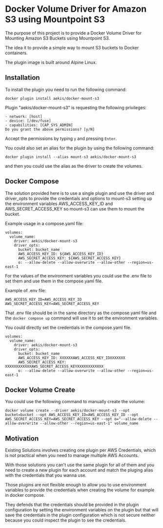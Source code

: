 Docker Volume Driver for Amazon S3 using Mountpoint S3
=============================================

The purpose of this project is to provide a Docker Volume Driver for Mounting Amazon S3 Buckets using Mountpoint S3.  

The idea it to provide a simple way to mount S3 buckets to Docker containers. 

The plugin image is built around Alpine Linux. 

## Installation
To install the plugin you need to run the following command:

    docker plugin install aekis/docker-mount-s3

Plugin "aekis/docker-mount-s3" is requesting the following privileges:

    - network: [host]
    - device: [/dev/fuse]
    - capabilities: [CAP_SYS_ADMIN]
    Do you grant the above permissions? [y/N]

Accept the permissions by typing `y` and pressing `Enter`.

You could also set an alias for the plugin by using the following command:

    docker plugin install --alias mount-s3 aekis/docker-mount-s3 

and then you could use the alias as the driver to create the volumes. 

## Docker Compose
The solution provided here is to use a single plugin and use the driver and driver_opts to provide the credentials and options to mount-s3 setting up the environment variables AWS_ACCESS_KEY_ID and AWS_SECRET_ACCESS_KEY so mount-s3 can use them to mount the bucket.

Example usage in a compose.yaml file:

    volumes:
      volume_name:
        driver: aekis/docker-mount-s3
        driver_opts:
          bucket: bucket_name
          AWS_ACCESS_KEY_ID: ${AWS_ACCESS_KEY_ID}
          AWS_SECRET_ACCESS_KEY: ${AWS_SECRET_ACCESS_KEY}
          o: --allow-delete --allow-overwrite --allow-other --region=us-east-1 
For the values of the environment variables you could use the .env file to set them and use them in the compose.yaml file.

Example of .env file:

    AWS_ACCESS_KEY_ID=AWS_ACCESS_KEY_ID
    AWS_SECRET_ACCESS_KEY=AWS_SECRET_ACCESS_KEY

That .env file should be in the same directory as the compose.yaml file and the `docker compose up` command will use it to set the environment variables.

You could directly set the credentials in the compose.yaml file.

    volumes:
      volume_name:
        driver: aekis/docker-mount-s3
        driver_opts:
          bucket: bucket_name
          AWS_ACCESS_KEY_ID: XXXXXXAWS_ACCESS_KEY_IDXXXXXXX
          AWS_SECRET_ACCESS_KEY: XXXXXXXXXXXXAWS_SECRET_ACCESS_KEYXXXXXXXXXXXX
          o: --allow-delete --allow-overwrite --allow-other --region=us-east-1


## Docker Volume Create
You could use the following command to manually create the volume:
    
    docker volume create --driver aekis/docker-mount-s3 --opt bucket=bucket --opt AWS_ACCESS_KEY_ID=AWS_ACCESS_KEY_ID --opt AWS_SECRET_ACCESS_KEY=AWS_SECRET_ACCESS_KEY --opt o="--allow-delete --allow-overwrite --allow-other --region=us-east-1" volume_name

## Motivation

Existing Solutions involves creating one plugin per AWS Credentials, which is not practical when you need to manage multiple AWS Accounts.

With those solutions you can't use the same plugin for all of them and you need to create a new plugin for each account and match the pluging alias with the credentials that you wanna use. 

Those plugins are not flexible enough to allow you to use environment variables to provide the credentials when creating the volume for example in docker compose. 

They defends that the credentials should be provided in the plugin configuration by setting the environment variables on the plugin but that will save the credentials in the plugin configuration which is not secure neither because you could inspect the plugin to see the credentials.